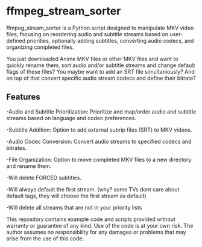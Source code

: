 # ffmpeg_stream_sorter

ffmpeg_stream_sorter is a Python script designed to manipulate MKV video files, focusing on reordering audio and subtitle streams based on user-defined priorities, optionally adding subtitles, converting audio codecs, and organizing completed files.

You just downloaded Anime MKV files or other MKV files and want to quickly rename them, sort audio and/or subtitle streams and change default flags of these files? You maybe want to add an SRT file simultaniously? And on top of that convert specific audio stream codecs and define their bitrate? 

## Features

-Audio and Subtitle Prioritization: Prioritize and map/order audio and subtitle streams based on language and codec preferences.

-Subtitle Addition: Option to add external subrip files (SRT) to MKV videos.

-Audio Codec Conversion: Convert audio streams to specified codecs and bitrates.

-File Organization: Option to move completed MKV files to a new directory and rename them.

-Will delete FORCED subtitles.

-Will always default the first stream. (why? some TVs dont care about default tags, they will choose the first stream as default)

-Will delete all streams that are not in your priority lists





This repository contains example code and scripts provided without warranty or guarantee of any kind. Use of the code is at your own risk. The author assumes no responsibility for any damages or problems that may arise from the use of this code.

